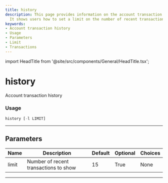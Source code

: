 ```yaml
---
title: history
description: This page provides information on the account transaction history feature.
  It shows users how to set a limit on the number of recent transactions to display.
keywords:
- Account transaction history
- Usage
- Parameters
- Limit
- Transactions
---
```


import HeadTitle from '@site/src/components/General/HeadTitle.tsx';

<HeadTitle title="history - Ally - Brokers - Portfolio - Reference | OpenBB Terminal Docs" />

# history

Account transaction history

### Usage

```python
history [-l LIMIT]
```

---

## Parameters

| Name | Description | Default | Optional | Choices |
| ---- | ----------- | ------- | -------- | ------- |
| limit | Number of recent transactions to show | 15 | True | None |

---
